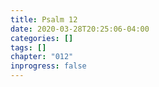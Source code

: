 ```yaml
---
title: Psalm 12
date: 2020-03-28T20:25:06-04:00
categories: []
tags: []
chapter: "012"
inprogress: false
---
```


